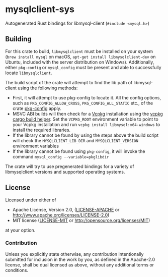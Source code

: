 mysqlclient-sys
======

Autogenerated Rust bindings for libmysql-client (`#include <mysql.h>`)

Building
--------

For this crate to build, `libmysqlclient` must be installed on your system
(`brew install mysql` on macOS, `apt-get install libmysqlclient-dev` on Ubuntu,
included with the server distribution on Windows). Additionally, either
`pkg-config` or `mysql_config` must be present and able to successfully locate
`libmysqlclient`.

The build script of the crate will attempt to find the lib path of
libmysql-client using the following methods:

- First, it will attempt to use pkg-config to locate it. All the config options,
  such as `PKG_CONFIG_ALLOW_CROSS`, `PKG_CONFIG_ALL_STATIC` etc., of the crate
  [pkg-config](http://alexcrichton.com/pkg-config-rs/pkg_config/index.html)
  apply.
- MSVC ABI builds will then check for a [Vcpkg](https://github.com/Microsoft/vcpkg)
  installation using the [vcpkg cargo build helper](https://github.com/mcgoo/vcpkg-rs).
  Set the `VCPKG_ROOT` environment variable to point to your Vcpkg installation and
  run `vcpkg install libmysql:x64-windows` to install the required libraries.
- If the library cannot be found by using the steps above the build script will 
  check the `MYSQLCLIENT_LIB_DIR` and `MYSQLCLIENT_VERSION` environment variables
- If the library cannot be found using `pkg-config`, it will invoke the command
  `mysql_config --variable=pkglibdir`

The crate will try to use pregenerated bindings for a variety of libmysqlclient versions and supported operating systems.

## License

Licensed under either of

 * Apache License, Version 2.0, ([LICENSE-APACHE](LICENSE-APACHE) or
   http://www.apache.org/licenses/LICENSE-2.0)
 * MIT license ([LICENSE-MIT](LICENSE-MIT) or
   http://opensource.org/licenses/MIT)

at your option.

### Contribution

Unless you explicitly state otherwise, any contribution intentionally submitted
for inclusion in the work by you, as defined in the Apache-2.0 license, shall be
dual licensed as above, without any additional terms or conditions.
